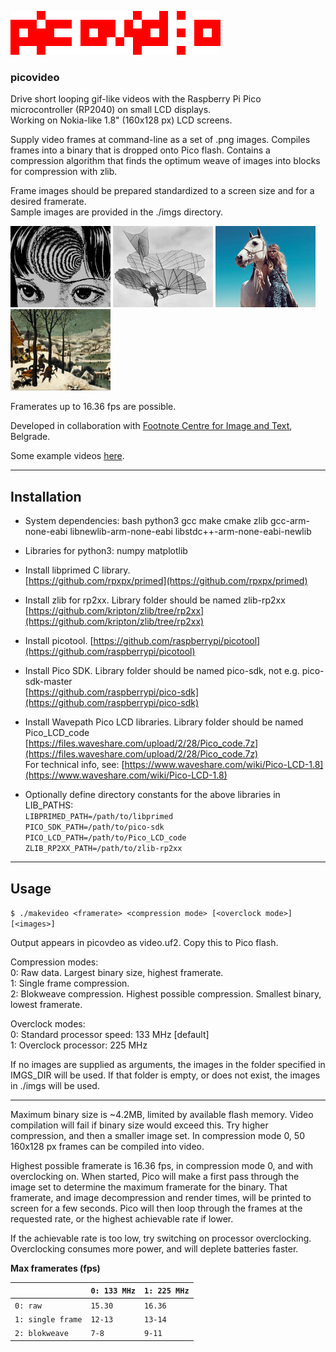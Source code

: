 
![](logo-r-336.png)

### picovideo


Drive short looping gif-like videos with the Raspberry Pi Pico microcontroller (RP2040) on small LCD displays.<br>
Working on Nokia-like 1.8" (160x128 px) LCD screens.

Supply video frames at command-line as a set of .png images. Compiles frames into a binary that is dropped onto Pico flash. Contains a compression algorithm that finds the optimum weave of images into blocks for compression with zlib.

Frame images should be prepared standardized to a screen size and for a desired framerate.<br>
Sample images are provided in the ./imgs directory.


![img1](imgs/eyes_160x130.png) ![img1](imgs/glider1_160x130.png) ![img2](imgs/horse_160x130.png) ![img3](imgs/bruegel_160x130.png)

Framerates up to 16.36 fps are possible.

Developed in collaboration with [Footnote Centre for Image and Text](http://footnotecentre.org/wp/), Belgrade.

Some example videos [here](https://www.youtube.com/@mind_glider/).

---

## Installation

- System dependencies: bash python3 gcc make cmake zlib gcc-arm-none-eabi libnewlib-arm-none-eabi libstdc++-arm-none-eabi-newlib

- Libraries for python3: numpy matplotlib

- Install libprimed C library.<br>
[https://github.com/rpxpx/primed](https://github.com/rpxpx/primed)

- Install zlib for rp2xx. Library folder should be named zlib-rp2xx<br>
[https://github.com/kripton/zlib/tree/rp2xx](https://github.com/kripton/zlib/tree/rp2xx)

- Install picotool.
[https://github.com/raspberrypi/picotool](https://github.com/raspberrypi/picotool)

- Install Pico SDK. Library folder should be named pico-sdk, not e.g. pico-sdk-master<br>
[https://github.com/raspberrypi/pico-sdk](https://github.com/raspberrypi/pico-sdk)

- Install Wavepath Pico LCD libraries. Library folder should be named Pico_LCD_code<br>
[https://files.waveshare.com/upload/2/28/Pico_code.7z](https://files.waveshare.com/upload/2/28/Pico_code.7z)<br>
For technical info, see: [https://www.waveshare.com/wiki/Pico-LCD-1.8](https://www.waveshare.com/wiki/Pico-LCD-1.8)

- Optionally define directory constants for the above libraries in LIB_PATHS:<br>
  `LIBPRIMED_PATH=/path/to/libprimed`<br>
  `PICO_SDK_PATH=/path/to/pico-sdk`<br>
  `PICO_LCD_PATH=/path/to/Pico_LCD_code`<br>
  `ZLIB_RP2XX_PATH=/path/to/zlib-rp2xx`

---

## Usage

   `$ ./makevideo <framerate> <compression mode> [<overclock mode>] [<images>]`

Output appears in picovdeo as video.uf2. Copy this to Pico flash.

Compression modes:<br>
0: Raw data. Largest binary size, highest framerate.<br>
1: Single frame compression.<br>
2: Blokweave compression. Highest possible compression. Smallest binary, lowest framerate.

Overclock modes:<br>
0: Standard processor speed: 133 MHz [default]<br>
1: Overclock processor: 225 MHz

If no images are supplied as arguments, the images in the folder specified in IMGS_DIR will be used. If that folder is empty, or does not exist, the images in ./imgs will be used.
 
---
Maximum binary size is ~4.2MB, limited by available flash memory. Video compilation will fail if binary size would exceed this. Try higher compression, and then a smaller image set. In compression mode 0, 50 160x128 px frames can be compiled into video.

Highest possible framerate is 16.36 fps, in compression mode 0, and with overclocking on. When started, Pico will make a first pass through the image set to determine the maximum framerate for the binary. That framerate, and image decompression and render times, will be printed to screen for a few seconds. Pico will then loop through the frames at the requested rate, or the highest achievable rate if lower.

If the achievable rate is too low, try switching on processor overclocking. Overclocking consumes more power, and will deplete batteries faster.

**Max framerates (fps)**

|                 |`0: 133 MHz`|`1: 225 MHz`|
|-----------------|------------|------------|
|`0: raw`         |`15.30`     |`16.36`     |
|`1: single frame`|`12-13`     |`13-14`     |
|`2: blokweave`   |`7-8`       |`9-11`      |



